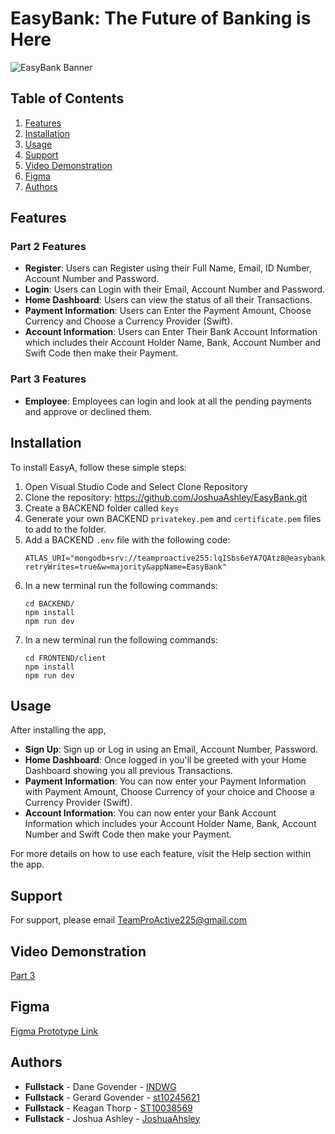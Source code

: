 # EasyBank: The Future of Banking is Here
![EasyBank Banner](https://github.com/user-attachments/assets/05f2f742-03e7-4649-b431-8beb4a24e428)

## Table of Contents

1. [Features](#features)
4. [Installation](#installation)
1. [Usage](#usage)
2. [Support](#support)
2. [Video Demonstration](#video-demonstartion)
3. [Figma](#figma)
4. [Authors](#authors)

## Features

### Part 2 Features

- **Register**: Users can Register using their Full Name, Email, ID Number, Account Number and Password.
- **Login**: Users can Login with their Email, Account Number and Password.
- **Home Dashboard**: Users can view the status of all their Transactions.
- **Payment Information**: Users can Enter the Payment Amount, Choose Currency and Choose a Currency Provider (Swift).
- **Account Information**: Users can Enter Their Bank Account Information which includes their Account Holder Name, Bank, Account Number and Swift Code then make their Payment.

### Part 3 Features

- **Employee**: Employees can login and look at all the pending payments and approve or declined them.

## Installation

To install EasyA, follow these simple steps:

1. Open Visual Studio Code and Select Clone Repository
2. Clone the repository: https://github.com/JoshuaAshley/EasyBank.git
3. Create a BACKEND folder called `keys`
4. Generate your own BACKEND `privatekey.pem` and `certificate.pem` files to add to the folder.
5. Add a BACKEND `.env` file with the following code:
   ```
   ATLAS_URI="mongodb+srv://teamproactive255:lqISbs6eYA7QAtz8@easybank.mpud5.mongodb.net/?retryWrites=true&w=majority&appName=EasyBank"
   ```
6. In a new terminal run the following commands:
   ```
   cd BACKEND/
   npm install
   npm run dev
   ```
7. In a new terminal run the following commands:
   ```
   cd FRONTEND/client
   npm install
   npm run dev
   ```

## Usage

After installing the app,

- **Sign Up**: Sign up or Log in using an Email, Account Number, Password.
- **Home Dashboard**: Once logged in you'll be greeted with your Home Dashboard showing you all previous Transactions.
- **Payment Information**: You can now enter your Payment Information with Payment Amount, Choose Currency of your choice and Choose a Currency Provider (Swift).
- **Account Information**: You can now enter your Bank Account Information which includes your Account Holder Name, Bank, Account Number and Swift Code then make your Payment.
  
For more details on how to use each feature, visit the Help section within the app.

## Support

For support, please email TeamProActive225@gmail.com

## Video Demonstration

[Part 3](https://youtu.be/y99lI4dydNw)

## Figma

[Figma Prototype Link](https://www.figma.com/design/eI1s7gijrcDyq7rXr9v3j5/OPSC?node-id=952-2559&t=4thINdvopTTsU1Vs-1)

## Authors

- **Fullstack** - Dane Govender - [INDWG](https://github.com/INDWG)
- **Fullstack** - Gerard Govender - [st10245621](https://github.com/st10245621)
- **Fullstack** - Keagan Thorp - [ST10038569](https://github.com/ST10038569)
- **Fullstack** - Joshua Ashley - [JoshuaAhsley](https://github.com/JoshuaAshley)
